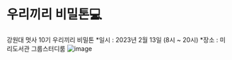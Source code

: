 # 우리끼리 비밀톤💻
강원대 멋사 10기 우리끼리 비밀톤
*일시 : 2023년 2월 13일 (8시 ~ 20시)
*장소 : 미리도서관 그룹스터디룸
![image](https://user-images.githubusercontent.com/80823659/218391522-d83a168d-007d-4451-b7bf-102faad1df65.png)
